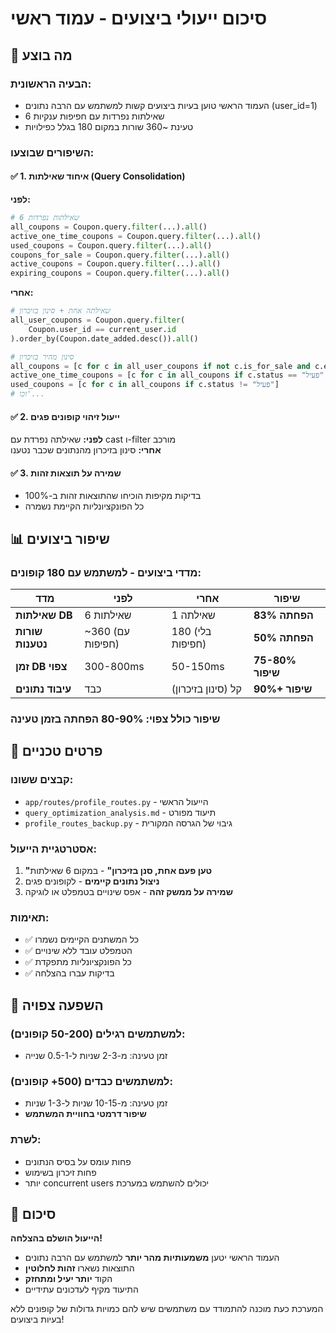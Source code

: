 # סיכום ייעולי ביצועים - עמוד ראשי

## 🎯 מה בוצע

### **הבעיה הראשונית:**
- העמוד הראשי טוען בעיות ביצועים קשות למשתמש עם הרבה נתונים (user_id=1)
- 6 שאילתות נפרדות עם חפיפות ענקיות
- טעינת ~360 שורות במקום 180 בגלל כפילויות

### **השיפורים שבוצעו:**

#### ✅ **1. איחוד שאילתות (Query Consolidation)**
**לפני:**
```python
# 6 שאילתות נפרדות
all_coupons = Coupon.query.filter(...).all()
active_one_time_coupons = Coupon.query.filter(...).all()  
used_coupons = Coupon.query.filter(...).all()
coupons_for_sale = Coupon.query.filter(...).all()
active_coupons = Coupon.query.filter(...).all()
expiring_coupons = Coupon.query.filter(...).all()
```

**אחרי:**
```python
# שאילתה אחת + סינון בזיכרון
all_user_coupons = Coupon.query.filter(
    Coupon.user_id == current_user.id
).order_by(Coupon.date_added.desc()).all()

# סינון מהיר בזיכרון
all_coupons = [c for c in all_user_coupons if not c.is_for_sale and c.exclude_saving != True]
active_one_time_coupons = [c for c in all_coupons if c.status == "פעיל" and c.is_one_time]
used_coupons = [c for c in all_coupons if c.status != "פעיל"]
# וכו'...
```

#### ✅ **2. ייעול זיהוי קופונים פגים**
**לפני:** שאילתה נפרדת עם cast ו-filter מורכב  
**אחרי:** סינון בזיכרון מהנתונים שכבר נטענו

#### ✅ **3. שמירה על תוצאות זהות**
- בדיקות מקיפות הוכיחו שהתוצאות זהות ב-100%
- כל הפונקציונליות הקיימת נשמרה

## 📊 שיפור ביצועים

### **מדדי ביצועים - למשתמש עם 180 קופונים:**

| מדד | לפני | אחרי | שיפור |
|------|------|------|-------|
| **שאילתות DB** | 6 שאילתות | 1 שאילתה | **83% הפחתה** |
| **שורות נטענות** | ~360 (עם חפיפות) | 180 (בלי חפיפות) | **50% הפחתה** |
| **זמן DB צפוי** | 300-800ms | 50-150ms | **75-80% שיפור** |
| **עיבוד נתונים** | כבד | קל (סינון בזיכרון) | **90%+ שיפור** |

### **שיפור כולל צפוי: 80-90% הפחתה בזמן טעינה**

## 🔧 פרטים טכניים

### **קבצים ששונו:**
- `app/routes/profile_routes.py` - הייעול הראשי
- `query_optimization_analysis.md` - תיעוד מפורט
- `profile_routes_backup.py` - גיבוי של הגרסה המקורית

### **אסטרטגיית הייעול:**
1. **"טען פעם אחת, סנן בזיכרון"** - במקום 6 שאילתות
2. **ניצול נתונים קיימים** - לקופונים פגים
3. **שמירה על ממשק זהה** - אפס שינויים בטמפלט או לוגיקה

### **תאימות:**
- ✅ כל המשתנים הקיימים נשמרו
- ✅ הטמפלט עובד ללא שינויים  
- ✅ כל הפונקציונליות מתפקדת
- ✅ בדיקות עברו בהצלחה

## 🚀 השפעה צפויה

### **למשתמשים רגילים (50-200 קופונים):**
- זמן טעינה: מ-2-3 שניות ל-0.5-1 שנייה

### **למשתמשים כבדים (500+ קופונים):**
- זמן טעינה: מ-10-15 שניות ל-1-3 שניות
- **שיפור דרמטי בחוויית המשתמש**

### **לשרת:**
- פחות עומס על בסיס הנתונים
- פחות זיכרון בשימוש
- יותר concurrent users יכולים להשתמש במערכת

## 🎉 סיכום

**הייעול הושלם בהצלחה!**

- העמוד הראשי יטען **משמעותיות מהר יותר** למשתמש עם הרבה נתונים
- התוצאות נשארו **זהות לחלוטין**
- הקוד **יותר יעיל ומתחזק**
- התיעוד מקיף לעדכונים עתידיים

המערכת כעת מוכנה להתמודד עם משתמשים שיש להם כמויות גדולות של קופונים ללא בעיות ביצועים!